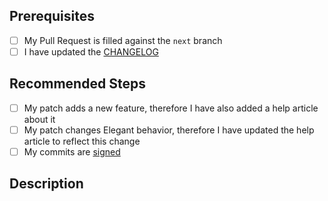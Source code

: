 <!--
    ----------^ Click "Preview" for a nicer view!
-->

<!--
    Thank you very much for contributing to Pelican-Elegant! ❤️
-->

Prerequisites
-------------

- [ ] My Pull Request is filled against the `next` branch
- [ ] I have updated the [CHANGELOG](https://github.com/Pelican-Elegant/elegant/blob/next/CHANGELOG.md)

Recommended Steps
-----------------

<!---
    These are not mandatory and will NOT negatively effect our patch review process.
    But we encourage you to do them.
-->

- [ ] My patch adds a new feature, therefore I have also added a help article about it
- [ ] My patch changes Elegant behavior, therefore I have updated the help article to reflect this change
- [ ] My commits are [signed](https://help.github.com/en/articles/signing-commits)

Description
-----------

<!--- Provide a general summary of the patch here -->
